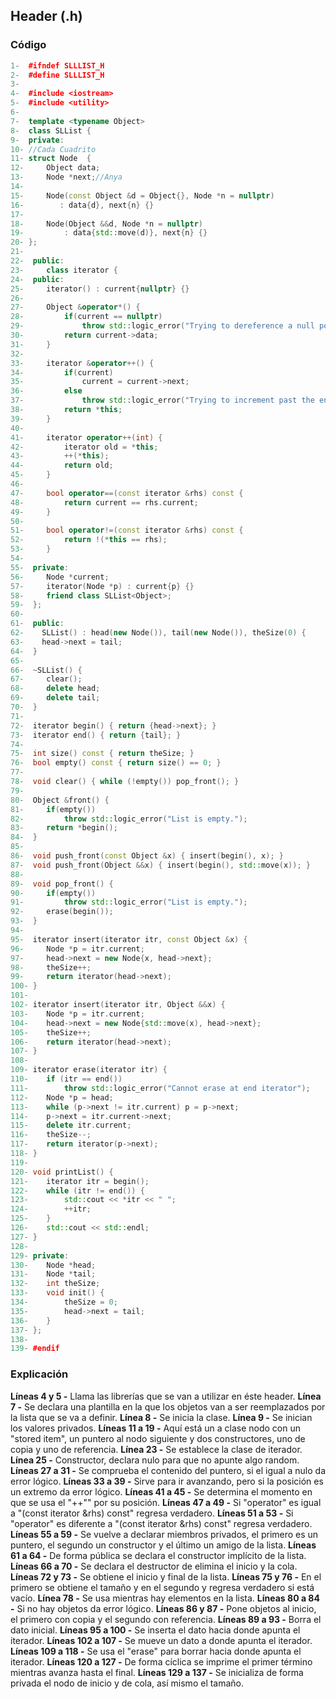 ## Header (.h)
### Código
```c++
1-  #ifndef SLLLIST_H
2-  #define SLLLIST_H
3-
4-  #include <iostream>
5-  #include <utility>
6-
7-  template <typename Object>
8-  class SLList {
9-  private:
10- //Cada Cuadrito
11- struct Node  {
12-     Object data;
13-     Node *next;//Anya
14-
15-     Node(const Object &d = Object{}, Node *n = nullptr)
16-        : data{d}, next{n} {}
17-
18-     Node(Object &&d, Node *n = nullptr)
19-         : data{std::move(d)}, next{n} {}
20- };
21-
22-  public:
23-     class iterator {
24-  public:
25-     iterator() : current{nullptr} {}
26-
27-     Object &operator*() {
28-         if(current == nullptr)
29-             throw std::logic_error("Trying to dereference a null pointer.");
30-         return current->data;
31-     }
32-
33-     iterator &operator++() {
34-         if(current)
35-             current = current->next;
36-         else
37-             throw std::logic_error("Trying to increment past the end.");
38-         return *this;
39-     }
40-
41-     iterator operator++(int) {
42-         iterator old = *this;
43-         ++(*this);
44-         return old;
45-     }
46-
47-     bool operator==(const iterator &rhs) const {
48-         return current == rhs.current;
49-     }
50-
51-     bool operator!=(const iterator &rhs) const {
52-         return !(*this == rhs);
53-     }
54-
55-  private:
56-     Node *current;
57-     iterator(Node *p) : current{p} {}
58-     friend class SLList<Object>;
59-  };
60-
61-  public:
62-    SLList() : head(new Node()), tail(new Node()), theSize(0) {
63-    head->next = tail;
64-  }
65-
66-  ~SLList() {
67-     clear();
68-     delete head;
69-     delete tail;
70-  }
71-
72-  iterator begin() { return {head->next}; }
73-  iterator end() { return {tail}; }
74-
75-  int size() const { return theSize; }
76-  bool empty() const { return size() == 0; }
77-
78-  void clear() { while (!empty()) pop_front(); }
79-
80-  Object &front() {
81-     if(empty())
82-         throw std::logic_error("List is empty.");
83-     return *begin();
84-  }
85-
86-  void push_front(const Object &x) { insert(begin(), x); }
87-  void push_front(Object &&x) { insert(begin(), std::move(x)); }
88-
89-  void pop_front() {
90-     if(empty())
91-         throw std::logic_error("List is empty.");
92-     erase(begin());
93-  }
94-
95-  iterator insert(iterator itr, const Object &x) {
96-     Node *p = itr.current;
97-     head->next = new Node{x, head->next};
98-     theSize++;
99-     return iterator(head->next);
100- }
101-
102- iterator insert(iterator itr, Object &&x) {
103-    Node *p = itr.current;
104-    head->next = new Node{std::move(x), head->next};
105-    theSize++;
106-    return iterator(head->next);
107- }
108-
109- iterator erase(iterator itr) {
110-    if (itr == end())
111-        throw std::logic_error("Cannot erase at end iterator");
112-    Node *p = head;
113-    while (p->next != itr.current) p = p->next;
114-    p->next = itr.current->next;
115-    delete itr.current;
116-    theSize--;
117-    return iterator(p->next);
118- }
119-
120- void printList() {
121-    iterator itr = begin();
122-    while (itr != end()) {
123-        std::cout << *itr << " ";
124-        ++itr;
125-    }
126-    std::cout << std::endl;
127- }
128-
129- private:
130-    Node *head;
131-    Node *tail;
132-    int theSize;
133-    void init() {
134-        theSize = 0;
135-        head->next = tail;
136-    }
137- };
138-
139- #endif
```

### Explicación
**Líneas 4 y 5 -** Llama las librerías que se van a utilizar en éste header.
**Línea 7 -** Se declara una plantilla en la que los objetos van a ser reemplazados por la lista que se va a definir.
**Línea 8 -** Se inicia la clase.
**Línea 9 -** Se inician los valores privados.
**Líneas 11 a 19 -** Aquí está un a clase nodo con un "stored item", un puntero al nodo siguiente y dos constructores, uno de copia y uno de referencia.
**Línea 23 -** Se establece la clase de iterador.
**Línea 25 -** Constructor, declara nulo para que no apunte algo random.
**Líneas 27 a 31 -** Se comprueba el contenido del puntero, si el igual a nulo da error lógico.
**Líneas 33 a 39 -** Sirve para ir avanzando, pero si la posición es un extremo da error lógico.
**Líneas 41 a 45 -** Se determina el momento en que se usa el "++"" por su posición.
**Líneas 47 a 49 -** Si "operator" es igual a "(const iterator &rhs) const" regresa verdadero.
**Líneas 51 a 53 -** Si "operator" es diferente a "(const iterator &rhs) const" regresa verdadero.
**Líneas 55 a 59 -** Se vuelve a declarar miembros privados, el primero es un puntero, el segundo un constructor y el último un amigo de la lista.
**Líneas 61 a 64 -** De forma pública se declara el constructor implícito de la lista.
**Líneas 66 a 70 -** Se declara el destructor de elimina el inicio y la cola.
**Líneas 72 y 73 -** Se obtiene el inicio y final de la lista.
**Líneas 75 y 76 -** En el primero se obtiene el tamaño y en el segundo y regresa verdadero si está vacío.
**Línea 78 -** Se usa mientras hay elementos en la lista.
**Líneas 80 a 84 -** Si no hay objetos da error lógico.
**Líneas 86 y 87 -** Pone objetos al inicio, el primero con copia y el segundo con referencia.
**Líneas 89 a 93 -** Borra el dato inicial.
**Líneas 95 a 100 -** Se inserta el dato hacia donde apunta el iterador.
**Líneas 102 a 107 -** Se mueve un dato a donde apunta el iterador.
**Líneas 109 a 118 -** Se usa el "erase" para borrar hacia donde apunta el iterador.
**Líneas 120 a 127 -** De forma cíclica se imprime el primer término mientras avanza hasta el final.
**Líneas 129 a 137 -** Se inicializa de forma privada el nodo de inicio y de cola, así mismo el tamaño.
